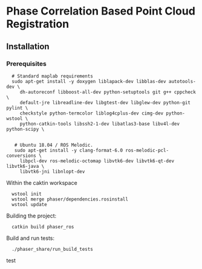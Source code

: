 # Phase Correlation Based Point Cloud Registration

## Installation

### Prerequisites 

```
  # Standard maplab requirements 
  sudo apt-get install -y doxygen liblapack-dev libblas-dev autotools-dev \
     dh-autoreconf libboost-all-dev python-setuptools git g++ cppcheck \
     default-jre libreadline-dev libgtest-dev libglew-dev python-git pylint \
     checkstyle python-termcolor liblog4cplus-dev cimg-dev python-wstool \
     python-catkin-tools libssh2-1-dev libatlas3-base libv4l-dev python-scipy \
     

   # Ubuntu 18.04 / ROS Melodic.
   sudo apt-get install -y clang-format-6.0 ros-melodic-pcl-conversions \
     libpcl-dev ros-melodic-octomap libvtk6-dev libvtk6-qt-dev libvtk6-java \
     libvtk6-jni libnlopt-dev
```

Within the caktin workspace

```
  wstool init
  wstool merge phaser/dependencies.rosinstall
  wstool update
```

Building the project:

```
  catkin build phaser_ros
```

Build and run tests: 

```
  ./phaser_share/run_build_tests
```
test
